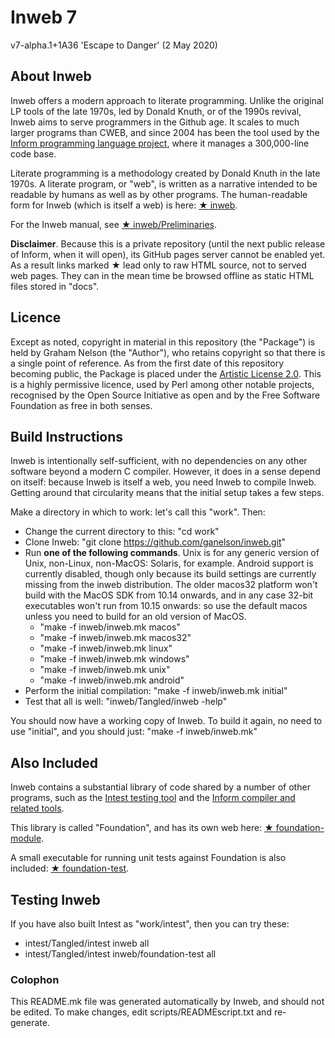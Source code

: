 # Inweb 7

v7-alpha.1+1A36 'Escape to Danger' (2 May 2020)

## About Inweb

Inweb offers a modern approach to literate programming. Unlike the original
LP tools of the late 1970s, led by Donald Knuth, or of the 1990s revival,
Inweb aims to serve programmers in the Github age. It scales to much larger
programs than CWEB, and since 2004 has been the tool used by the
[Inform programming language project](https://github.com/ganelson/inform),
where it manages a 300,000-line code base.

Literate programming is a methodology created by Donald Knuth in the late
1970s. A literate program, or "web", is written as a narrative intended to
be readable by humans as well as by other programs. The human-readable form
for Inweb (which is itself a web) is here: [&#9733;&nbsp;inweb](docs/inweb/index.html).

For the Inweb manual, see [&#9733;&nbsp;inweb/Preliminaries](docs/inweb/M-iti).

__Disclaimer__. Because this is a private repository (until the next public
release of Inform, when it will open), its GitHub pages server cannot be
enabled yet. As a result links marked &#9733; lead only to raw HTML
source, not to served web pages. They can in the mean time be browsed offline
as static HTML files stored in "docs".

## Licence

Except as noted, copyright in material in this repository (the "Package") is
held by Graham Nelson (the "Author"), who retains copyright so that there is
a single point of reference. As from the first date of this repository
becoming public, the Package is placed under the [Artistic License 2.0](https://opensource.org/licenses/Artistic-2.0).
This is a highly permissive licence, used by Perl among other notable projects,
recognised by the Open Source Initiative as open and by the Free Software
Foundation as free in both senses.

## Build Instructions

Inweb is intentionally self-sufficient, with no dependencies on any other
software beyond a modern C compiler. However, it does in a sense depend on
itself: because Inweb is itself a web, you need Inweb to compile Inweb.
Getting around that circularity means that the initial setup takes a few steps.

Make a directory in which to work: let's call this "work". Then:

* Change the current directory to this: "cd work"
* Clone Inweb: "git clone https://github.com/ganelson/inweb.git"
* Run **one of the following commands**. Unix is for any generic version of Unix,
non-Linux, non-MacOS: Solaris, for example. Android support is currently disabled,
though only because its build settings are currently missing from the inweb
distribution. The older macos32 platform won't build with the MacOS SDK from
10.14 onwards, and in any case 32-bit executables won't run from 10.15 onwards:
so use the default macos unless you need to build for an old version of MacOS.
	* "make -f inweb/inweb.mk macos"
	* "make -f inweb/inweb.mk macos32"
	* "make -f inweb/inweb.mk linux"
	* "make -f inweb/inweb.mk windows"
	* "make -f inweb/inweb.mk unix"
	* "make -f inweb/inweb.mk android"
* Perform the initial compilation: "make -f inweb/inweb.mk initial"
* Test that all is well: "inweb/Tangled/inweb -help"

You should now have a working copy of Inweb. To build it again, no need to
use "initial", and you should just: "make -f inweb/inweb.mk"

## Also Included

Inweb contains a substantial library of code shared by a number of other
programs, such as the [Intest testing tool](https://github.com/ganelson/intest)
and the [Inform compiler and related tools](https://github.com/ganelson/inform).

This library is called "Foundation", and has its own web
here: [&#9733;&nbsp;foundation-module](docs/foundation-module/index.html).

A small executable for running unit tests against Foundation is also included:
[&#9733;&nbsp;foundation-test](docs/foundation-test/index.html).

## Testing Inweb

If you have also built Intest as "work/intest", then you can try these:

* intest/Tangled/intest inweb all
* intest/Tangled/intest inweb/foundation-test all

### Colophon

This README.mk file was generated automatically by Inweb, and should not
be edited. To make changes, edit scripts/READMEscript.txt and re-generate.

